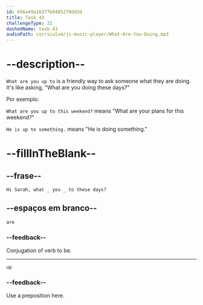 ```yaml
---
id: 656a49a16377b8485270dd2d
title: Task 43
challengeType: 22
dashedName: task-43
audioPath: curriculum/js-music-player/What-Are-You-Doing.mp3
---
```


<!--
AUDIO REFERENCE: 

Bob: Hi Sarah, what are you up to these days?

-->

# --description--

`What are you up to` is a friendly way to ask someone what they are doing. It's like asking, "What are you doing these days?"

Por exemplo:

`What are you up to this weekend?` means "What are your plans for this weekend?"

`He is up to something.` means "He is doing something."

# --fillInTheBlank--

## --frase--

`Hi Sarah, what _ you _ to these days?`

## --espaços em branco--

`are`

### --feedback--

Conjugation of verb to be.

---
`up`

### --feedback--

Use a preposition here.

